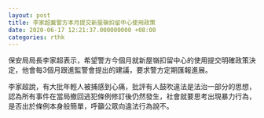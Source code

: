 ```yaml
---
layout: post
title: 李家超冀警方本月提交新屋嶺扣留中心使用政策
date: 2020-06-17 12:21:37.000000000 +08:00
categories: rthk
---
```


保安局局長李家超表示，希望警方今個月就新屋嶺扣留中心的使用提交明確政策決定，他會每3個月跟進監警會提出的建議，要求警方定期匯報進展。

李家超說，有大批年輕人被捕感到心痛，批評有人鼓吹違法是法治一部分的思想，認為所有事件在當局撤回逃犯條例修訂後仍然發生，社會就要思考出現暴力行為，是否出於條例本身般簡單，呼籲公眾向違法行為說不。
